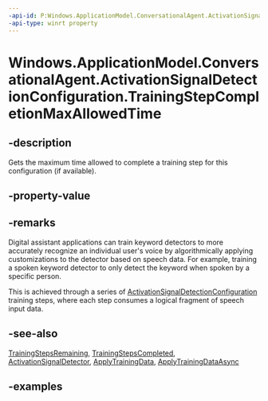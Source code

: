 ```yaml
---
-api-id: P:Windows.ApplicationModel.ConversationalAgent.ActivationSignalDetectionConfiguration.TrainingStepCompletionMaxAllowedTime
-api-type: winrt property
---
```


# Windows.ApplicationModel.ConversationalAgent.ActivationSignalDetectionConfiguration.TrainingStepCompletionMaxAllowedTime

<!--
public uint TrainingStepCompletionMaxAllowedTime { get; }
-->

## -description

Gets the maximum time allowed to complete a training step for this configuration (if available).

## -property-value

## -remarks

Digital assistant applications can train keyword detectors to more accurately recognize an individual user's voice by algorithmically applying customizations to the detector based on speech data. For example, training a spoken keyword detector to only detect the keyword when spoken by a specific person.

This is achieved through a series of [ActivationSignalDetectionConfiguration](activationsignaldetectionconfiguration.md) training steps, where each step consumes a logical fragment of speech input data.  

## -see-also

[TrainingStepsRemaining](activationsignaldetectionconfiguration_trainingstepsremaining.md), [TrainingStepsCompleted](activationsignaldetectionconfiguration_trainingstepscompleted.md), [ActivationSignalDetector](activationsignaldetector.md), [ApplyTrainingData](activationsignaldetectionconfiguration_applytrainingdata_740648587.md), [ApplyTrainingDataAsync](activationsignaldetectionconfiguration_applytrainingdataasync_907910427.md)

## -examples
